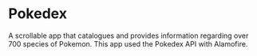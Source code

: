# Pokedex
A scrollable app that catalogues and provides information regarding over 700 species of Pokemon. 
This app used the Pokedex API with Alamofire. 

